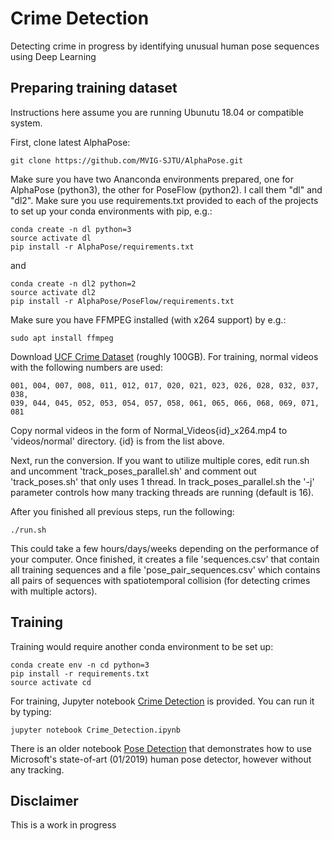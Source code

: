 # Crime Detection
Detecting crime in progress by identifying unusual human pose sequences using Deep Learning

## Preparing training dataset

Instructions here assume you are running Ubunutu 18.04 or compatible system.

First, clone latest AlphaPose:

    git clone https://github.com/MVIG-SJTU/AlphaPose.git

Make sure you have two Ananconda environments prepared, one for AlphaPose (python3), 
the other for PoseFlow (python2). I call them "dl" and "dl2". Make sure you use requirements.txt
provided to each of the projects to set up your conda environments with pip, e.g.:

	conda create -n dl python=3
	source activate dl
	pip install -r AlphaPose/requirements.txt

and

	conda create -n dl2 python=2
	source activate dl2
	pip install -r AlphaPose/PoseFlow/requirements.txt


Make sure you have FFMPEG installed (with x264 support) by e.g.:

	sudo apt install ffmpeg


Download [UCF Crime Dataset](http://crcv.ucf.edu/cchen/) (roughly 100GB).
For training, normal videos with the following numbers are used:

	001, 004, 007, 008, 011, 012, 017, 020, 021, 023, 026, 028, 032, 037, 038,
	039, 044, 045, 052, 053, 054, 057, 058, 061, 065, 066, 068, 069, 071, 081

Copy normal videos in the form of Normal_Videos{id}_x264.mp4 to 'videos/normal' directory. {id} is from the list above.

Next, run the conversion. If you want to utilize multiple cores, edit run.sh and uncomment 'track_poses_parallel.sh'
and comment out 'track_poses.sh' that only uses 1 thread. In track_poses_parallel.sh the '-j' parameter controls how
many tracking threads are running (default is 16).

After you finished all previous steps, run the following:

	./run.sh

This could take a few hours/days/weeks depending on the performance of your computer. 
Once finished, it creates a file 'sequences.csv' that contain all training sequences and a file 
'pose_pair_sequences.csv' which contains all pairs of sequences with spatiotemporal collision (for detecting
crimes with multiple actors).

## Training

Training would require another conda environment to be set up:

	conda create env -n cd python=3
	pip install -r requirements.txt
	source activate cd

For training, Jupyter notebook [Crime Detection](Crime_Detection.ipynb) is provided. You can run it by typing:

	jupyter notebook Crime_Detection.ipynb

There is an older notebook [Pose Detection](Pose_Detection.ipynb) that demonstrates how
to use Microsoft's state-of-art (01/2019) human pose detector, however without any tracking.

## Disclaimer

This is a work in progress




